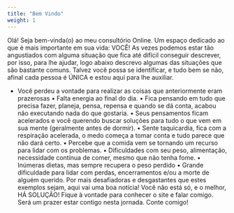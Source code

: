 ```yaml
---
title: "Bem Vindo"
weight: 1
---
```


Olá! Seja bem-vinda(o) ao meu consultório Online. Um espaço dedicado ao que é mais importante em sua vida: VOCÊ! 
As vezes podemos estar tão angustiados com alguma situação que fica até difícil conseguir descrever, por isso, para lhe ajudar, logo abaixo descrevo algumas das situações que são bastante comuns. Talvez você possa se identificar, e tudo bem se não, afinal cada pessoa é ÚNICA e estou aqui para lhe auxiliar. 
*	Você perdeu a vontade para realizar as coisas que anteriormente eram prazerosas
•	Falta energia ao final do dia. 
•	Fica pensando em tudo que precisa fazer, planeja, pensa, repensa e quando se dá conta, acabou não executando nada do que gostaria.
•	Seus pensamentos ficam acelerados e você querendo buscar soluções para tudo o que vem em sua mente (geralmente antes de dormir).
•	Sente taquicardia, fica com a respiração acelerada, o medo começa a tomar conta e tudo parece que não dará certo.
•	Percebe que a comida vem se tornando um recurso para lidar com os problemas.
•	Dificuldades com seu peso, alimentação, necessidade contínua de comer, mesmo que não tenha fome.
•	Inúmeras dietas, mas sempre recupera o peso perdido
•	Grande dificuldade para lidar com perdas, encerramentos e/ou a morte de alguém querido. 
Por mais desafiadoras e desgastantes que estes exemplos sejam, aqui vai uma boa notícia! Você não está só, e o melhor, HÁ SOLUÇÃO! 
Fique à vontade para conhecer o site e falar comigo. Será um prazer estar contigo nesta jornada. 
Conte comigo!

